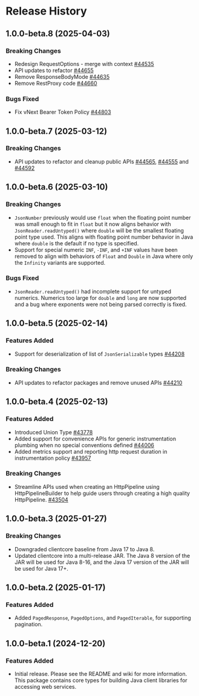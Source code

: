 # Release History

## 1.0.0-beta.8 (2025-04-03)

### Breaking Changes
- Redesign RequestOptions - merge with context [#44535](https://github.com/Azure/azure-sdk-for-java/pull/44535)
- API updates to refactor [#44655](https://github.com/Azure/azure-sdk-for-java/pull/44655)
- Remove ResponseBodyMode [#44635](https://github.com/Azure/azure-sdk-for-java/pull/44635)
- Remove RestProxy code [#44660](https://github.com/Azure/azure-sdk-for-java/pull/44660)

### Bugs Fixed
- Fix vNext Bearer Token Policy [#44803](https://github.com/Azure/azure-sdk-for-java/pull/44803/)

## 1.0.0-beta.7 (2025-03-12)

### Breaking Changes
 - API updates to refactor and cleanup public APIs [#44565](https://github.com/Azure/azure-sdk-for-java/pull/44565), [#44555](https://github.com/Azure/azure-sdk-for-java/pull/44555) and [#44592](https://github.com/Azure/azure-sdk-for-java/pull/44592)

## 1.0.0-beta.6 (2025-03-10)

### Breaking Changes

- `JsonNumber` previously would use `float` when the floating point number was small enough to fit in `float` but it
  now aligns behavior with `JsonReader.readUntyped()` where `double` will be the smallest floating point type used.
  This aligns with floating point number behavior in Java where `double` is the default if no type is specified.
- Support for special numeric `INF`, `-INF`, and `+INF` values have been removed to align with behaviors of `Float`
  and `Double` in Java where only the `Infinity` variants are supported.

### Bugs Fixed

- `JsonReader.readUntyped()` had incomplete support for untyped numerics. Numerics too large for `double` and `long` are
  now supported and a bug where exponents were not being parsed correctly is fixed.

## 1.0.0-beta.5 (2025-02-14)

### Features Added
- Support for deserialization of list of `JsonSerializable` types [#44208](https://github.com/Azure/azure-sdk-for-java/pull/44208)

### Breaking Changes
- API updates to refactor packages and remove unused APIs [#44210](https://github.com/Azure/azure-sdk-for-java/pull/44210)

## 1.0.0-beta.4 (2025-02-13)

### Features Added
- Introduced Union Type [#43778](https://github.com/Azure/azure-sdk-for-java/pull/43778)
- Added support for convenience APIs for generic instrumentation plumbing when no special conventions defined [#44006](https://github.com/Azure/azure-sdk-for-java/pull/44006)
- Added metrics support and reporting http request duration in instrumentation policy [#43957](https://github.com/Azure/azure-sdk-for-java/pull/43957)

### Breaking Changes
- Streamline APIs used when creating an HttpPipeline using HttpPipelineBuilder to help guide users through creating a high quality HttpPipeline. [#43504](https://github.com/Azure/azure-sdk-for-java/pull/43504)

## 1.0.0-beta.3 (2025-01-27)

### Breaking Changes
- Downgraded clientcore baseline from Java 17 to Java 8.
- Updated clientcore into a multi-release JAR. The Java 8 version of the JAR will be used for Java 8-16, and the Java 17 version of the JAR will be used for Java 17+.

## 1.0.0-beta.2 (2025-01-17)

### Features Added

- Added `PagedResponse`, `PagedOptions`, and `PagedIterable`, for supporting pagination.

## 1.0.0-beta.1 (2024-12-20)

### Features Added

- Initial release. Please see the README and wiki for more information.
  This package contains core types for building Java client libraries for accessing web services.
